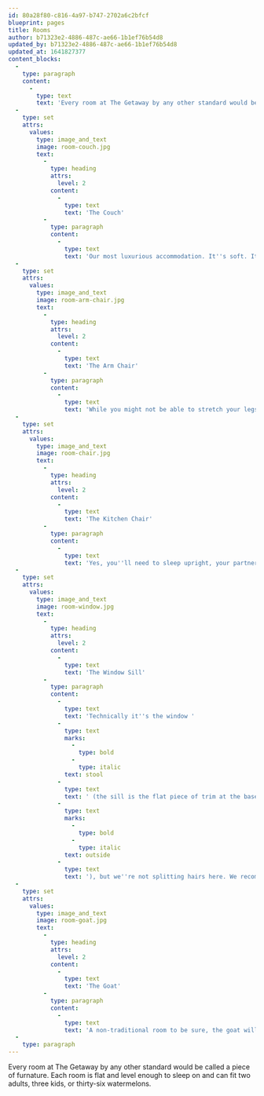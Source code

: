 ```yaml
---
id: 80a28f80-c816-4a97-b747-2702a6c2bfcf
blueprint: pages
title: Rooms
author: b71323e2-4886-487c-ae66-1b1ef76b54d8
updated_by: b71323e2-4886-487c-ae66-1b1ef76b54d8
updated_at: 1641827377
content_blocks:
  -
    type: paragraph
    content:
      -
        type: text
        text: 'Every room at The Getaway by any other standard would be called a piece of furniture. Each room is flat enough to sleep on and can fit two adults, three children, or eighteen to twenty-six watermelons.'
  -
    type: set
    attrs:
      values:
        type: image_and_text
        image: room-couch.jpg
        text:
          -
            type: heading
            attrs:
              level: 2
            content:
              -
                type: text
                text: 'The Couch'
          -
            type: paragraph
            content:
              -
                type: text
                text: 'Our most luxurious accommodation. It''s soft. It''s flat. It has a blanket. It has pillows. What more could you possibly ask for? (Don''t say privacy. The couch has very little privacy.)'
  -
    type: set
    attrs:
      values:
        type: image_and_text
        image: room-arm-chair.jpg
        text:
          -
            type: heading
            attrs:
              level: 2
            content:
              -
                type: text
                text: 'The Arm Chair'
          -
            type: paragraph
            content:
              -
                type: text
                text: 'While you might not be able to stretch your legs out straight, it sure is cozy. Includes a broad collection of various animal hairs and furs at no extra cost.'
  -
    type: set
    attrs:
      values:
        type: image_and_text
        image: room-chair.jpg
        text:
          -
            type: heading
            attrs:
              level: 2
            content:
              -
                type: text
                text: 'The Kitchen Chair'
          -
            type: paragraph
            content:
              -
                type: text
                text: 'Yes, you''ll need to sleep upright, your partner or kids will need to curl up in your lap, and your dairy aire will fall asleep before you do, but isn''t a getaway about being close to the ones you love?'
  -
    type: set
    attrs:
      values:
        type: image_and_text
        image: room-window.jpg
        text:
          -
            type: heading
            attrs:
              level: 2
            content:
              -
                type: text
                text: 'The Window Sill'
          -
            type: paragraph
            content:
              -
                type: text
                text: 'Technically it''s the window '
              -
                type: text
                marks:
                  -
                    type: bold
                  -
                    type: italic
                text: stool
              -
                type: text
                text: ' (the sill is the flat piece of trim at the base of the window on the '
              -
                type: text
                marks:
                  -
                    type: bold
                  -
                    type: italic
                text: outside
              -
                type: text
                text: '), but we''re not splitting hairs here. We recommend taking your socks off and dangling your feet into the that cool Narnian air. Just don''t fall out. Please.'
  -
    type: set
    attrs:
      values:
        type: image_and_text
        image: room-goat.jpg
        text:
          -
            type: heading
            attrs:
              level: 2
            content:
              -
                type: text
                text: 'The Goat'
          -
            type: paragraph
            content:
              -
                type: text
                text: 'A non-traditional room to be sure, the goat will keep you warm all night. We expect you will find the prospect of waking up somewhere unexpected quite the thrill. '
  -
    type: paragraph
---
```

Every room at The Getaway by any other standard would be called a piece of furnature. Each room is flat and level enough to sleep on and can fit two adults, three kids, or thirty-six watermelons.